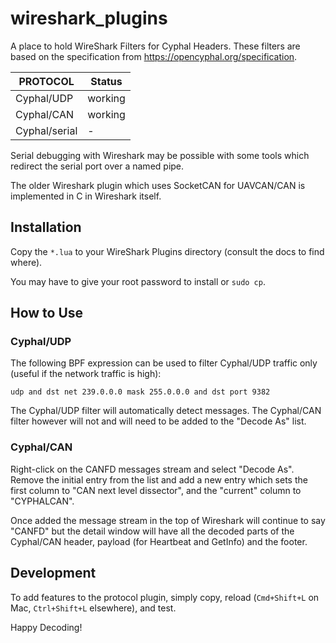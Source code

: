 # wireshark_plugins

A place to hold WireShark Filters for Cyphal Headers. These filters are based on the specification from https://opencyphal.org/specification.

| PROTOCOL | Status |
|----------|--------|
| Cyphal/UDP | working |
| Cyphal/CAN | working |
| Cyphal/serial | - |

Serial debugging with Wireshark may be possible with some tools which redirect the serial port over a named pipe.

The older Wireshark plugin which uses SocketCAN for UAVCAN/CAN is implemented in C in Wireshark itself. 

## Installation

Copy the `*.lua` to your WireShark Plugins directory (consult the docs to find where).

You may have to give your root password to install or `sudo cp`.

## How to Use

### Cyphal/UDP

The following BPF expression can be used to filter Cyphal/UDP traffic only (useful if the network traffic is high):

```
udp and dst net 239.0.0.0 mask 255.0.0.0 and dst port 9382
```

The Cyphal/UDP filter will automatically detect messages. The Cyphal/CAN filter however will not and will need to be added to the "Decode As" list. 

### Cyphal/CAN

Right-click on the CANFD messages stream and select "Decode As". Remove the initial entry from the list and add a new entry which sets the first column to "CAN next level dissector", and the "current" column to "CYPHALCAN". 

Once added the message stream in the top of Wireshark will continue to say "CANFD" but the detail window will have all the decoded parts of the Cyphal/CAN header, payload (for Heartbeat and GetInfo) and the footer. 

## Development

To add features to the protocol plugin, simply copy, reload (`Cmd+Shift+L` on Mac, `Ctrl+Shift+L` elsewhere), and test.

Happy Decoding!
